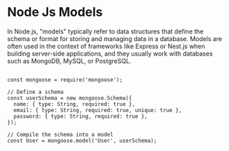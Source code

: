 # Node Js Models
In Node.js, "models" typically refer to data structures that define the schema or format for storing and managing data in a database. Models are often used in the context of frameworks like Express or Nest.js when building server-side applications, and they usually work with databases such as MongoDB, MySQL, or PostgreSQL.

```

const mongoose = require('mongoose');

// Define a schema
const userSchema = new mongoose.Schema({
  name: { type: String, required: true },
  email: { type: String, required: true, unique: true },
  password: { type: String, required: true },
});

// Compile the schema into a model
const User = mongoose.model('User', userSchema);

```
